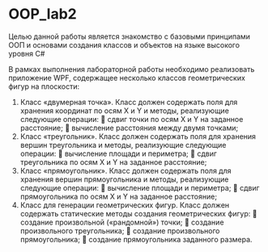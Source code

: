 # OOP_lab2

Целью  данной  работы  является  знакомство  с базовыми принципами ООП и основами создания классов и объектов на языке высокого уровня C#

В рамках выполнения лабораторной работы необходимо реализовать приложение WPF, содержащее несколько классов геометрических фигур на плоскости:
1) Класс «двумерная точка». Класс должен содержать поля для хранения координат по осям X и Y и методы, реализующие следующие операции:  сдвиг точки по осям X и Y на заданное расстояние;  вычисление расстояния между двумя точками; 
2) Класс «треугольник». Класс должен содержать поля для хранения вершин треугольника и методы, реализующие следующие операции:  вычисление площади и периметра;  сдвиг треугольника по осям X и Y на заданное расстояние; 
3) Класс «прямоугольник». Класс должен содержать поля для хранения вершин прямоугольника и методы, реализующие следующие операции:  вычисление площади и периметра;  сдвиг прямоугольника по осям X и Y на заданное расстояние; 
4) Класс для генерации геометрических фигур. Класс должен содержать статические методы создания геометрических фигур:  создание произвольной («рандомной») точки;  создание произвольного треугольника;  создание произвольного прямоугольника;  создание прямоугольника заданного размера. 
